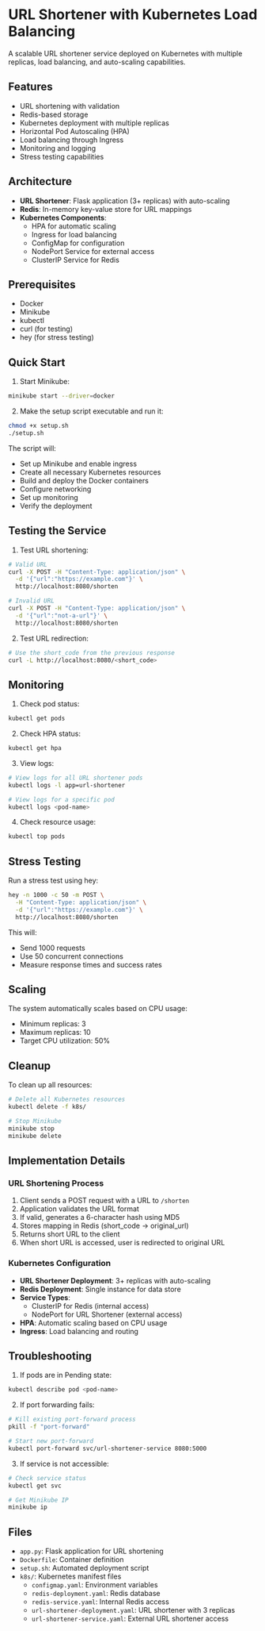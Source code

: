 # URL Shortener with Kubernetes Load Balancing

A scalable URL shortener service deployed on Kubernetes with multiple replicas, load balancing, and auto-scaling capabilities.

## Features

- URL shortening with validation
- Redis-based storage
- Kubernetes deployment with multiple replicas
- Horizontal Pod Autoscaling (HPA)
- Load balancing through Ingress
- Monitoring and logging
- Stress testing capabilities

## Architecture

- **URL Shortener**: Flask application (3+ replicas) with auto-scaling
- **Redis**: In-memory key-value store for URL mappings
- **Kubernetes Components**:
  - HPA for automatic scaling
  - Ingress for load balancing
  - ConfigMap for configuration
  - NodePort Service for external access
  - ClusterIP Service for Redis

## Prerequisites

- Docker
- Minikube
- kubectl
- curl (for testing)
- hey (for stress testing)

## Quick Start

1. Start Minikube:
```bash
minikube start --driver=docker
```

2. Make the setup script executable and run it:
```bash
chmod +x setup.sh
./setup.sh
```

The script will:
- Set up Minikube and enable ingress
- Create all necessary Kubernetes resources
- Build and deploy the Docker containers
- Configure networking
- Set up monitoring
- Verify the deployment

## Testing the Service

1. Test URL shortening:
```bash
# Valid URL
curl -X POST -H "Content-Type: application/json" \
  -d '{"url":"https://example.com"}' \
  http://localhost:8080/shorten

# Invalid URL
curl -X POST -H "Content-Type: application/json" \
  -d '{"url":"not-a-url"}' \
  http://localhost:8080/shorten
```

2. Test URL redirection:
```bash
# Use the short_code from the previous response
curl -L http://localhost:8080/<short_code>
```

## Monitoring

1. Check pod status:
```bash
kubectl get pods
```

2. Check HPA status:
```bash
kubectl get hpa
```

3. View logs:
```bash
# View logs for all URL shortener pods
kubectl logs -l app=url-shortener

# View logs for a specific pod
kubectl logs <pod-name>
```

4. Check resource usage:
```bash
kubectl top pods
```

## Stress Testing

Run a stress test using hey:
```bash
hey -n 1000 -c 50 -m POST \
  -H "Content-Type: application/json" \
  -d '{"url":"https://example.com"}' \
  http://localhost:8080/shorten
```

This will:
- Send 1000 requests
- Use 50 concurrent connections
- Measure response times and success rates

## Scaling

The system automatically scales based on CPU usage:
- Minimum replicas: 3
- Maximum replicas: 10
- Target CPU utilization: 50%

## Cleanup

To clean up all resources:
```bash
# Delete all Kubernetes resources
kubectl delete -f k8s/

# Stop Minikube
minikube stop
minikube delete
```

## Implementation Details

### URL Shortening Process

1. Client sends a POST request with a URL to `/shorten`
2. Application validates the URL format
3. If valid, generates a 6-character hash using MD5
4. Stores mapping in Redis (short_code → original_url)
5. Returns short URL to the client
6. When short URL is accessed, user is redirected to original URL

### Kubernetes Configuration

- **URL Shortener Deployment**: 3+ replicas with auto-scaling
- **Redis Deployment**: Single instance for data store
- **Service Types**:
  - ClusterIP for Redis (internal access)
  - NodePort for URL Shortener (external access)
- **HPA**: Automatic scaling based on CPU usage
- **Ingress**: Load balancing and routing

## Troubleshooting

1. If pods are in Pending state:
```bash
kubectl describe pod <pod-name>
```

2. If port forwarding fails:
```bash
# Kill existing port-forward process
pkill -f "port-forward"

# Start new port-forward
kubectl port-forward svc/url-shortener-service 8080:5000
```

3. If service is not accessible:
```bash
# Check service status
kubectl get svc

# Get Minikube IP
minikube ip
```

## Files

- `app.py`: Flask application for URL shortening
- `Dockerfile`: Container definition
- `setup.sh`: Automated deployment script
- `k8s/`: Kubernetes manifest files
  - `configmap.yaml`: Environment variables
  - `redis-deployment.yaml`: Redis database
  - `redis-service.yaml`: Internal Redis access
  - `url-shortener-deployment.yaml`: URL shortener with 3 replicas
  - `url-shortener-service.yaml`: External URL shortener access
